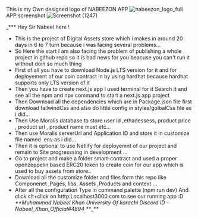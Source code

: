 This is my Own designed logo of NABEEZON APP
![nabeezon_logo_full](https://user-images.githubusercontent.com/102978916/169607901-b95bc461-853b-428c-9fba-10190a6687ba.png)
APP screenshot 
![Screenshot (1247)](https://user-images.githubusercontent.com/102978916/169609258-67e283d7-f55d-4182-8461-2ebc87bfdb94.png)

_*** Hey Sir Nabeel here !
* This is the project of Digital Assets store which i makes in around 20 days in 6 to 7 turn because i was facing several problems...
* So Here the start I am also facing the problem of publishing a whole project in github repo so it is bad news for you beacuse you can't run it without doin so much thing
* First of all you have to download Node.js LTS version for it and for deployement of our coin contract in by using hardhat because hardhat supports only LTS version of it
* Then you have to create next.js app I used terminal for it Search it and see all the npm and npx command to start a next.js app project
* Then Download all the dependencies which are in Package.json file first download tailwindCss and also do little config in styles/golbalCss file as i did...
* Then Use Moralis database to store user Id ,ethadessess, product price , product url , product name must etc...
* Then use Moralis serverUrl and Application ID and store it in customize file named .env as i did...
* Then it is optional to use Netlify for deployemnt of our project and remain to Site progresssing in development ...
* Go to project and make a folder smart-contract and used a proper openzeppelin based ERC20 token to create coin for our app which is used to buy assets from store..
* Download all the customize folder and files form this repo like Componenet ,Pages, libs, Assets ,Products and context ...
* After all the configuration Type in command palette (npm run dev) And click clt+click on htttp:Localhost3000.com to see our running app :D
_**Muhammad Nabeel Khan 
University Of karachi 
Discord ID -Nabeel_Khan_Official#4894 **___**_
